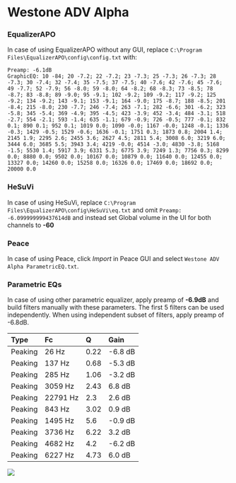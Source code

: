 # Westone ADV Alpha

### EqualizerAPO
In case of using EqualizerAPO without any GUI, replace `C:\Program Files\EqualizerAPO\config\config.txt`
with:
```
Preamp: -6.1dB
GraphicEQ: 10 -84; 20 -7.2; 22 -7.2; 23 -7.3; 25 -7.3; 26 -7.3; 28 -7.3; 30 -7.4; 32 -7.4; 35 -7.5; 37 -7.5; 40 -7.6; 42 -7.6; 45 -7.6; 49 -7.7; 52 -7.9; 56 -8.0; 59 -8.0; 64 -8.2; 68 -8.3; 73 -8.5; 78 -8.7; 83 -8.8; 89 -9.0; 95 -9.1; 102 -9.2; 109 -9.2; 117 -9.2; 125 -9.2; 134 -9.2; 143 -9.1; 153 -9.1; 164 -9.0; 175 -8.7; 188 -8.5; 201 -8.4; 215 -8.0; 230 -7.7; 246 -7.4; 263 -7.1; 282 -6.6; 301 -6.2; 323 -5.8; 345 -5.4; 369 -4.9; 395 -4.5; 423 -3.9; 452 -3.4; 484 -3.1; 518 -2.7; 554 -2.1; 593 -1.4; 635 -1.1; 679 -0.9; 726 -0.5; 777 -0.1; 832 0.1; 890 0.1; 952 0.1; 1019 0.0; 1090 -0.0; 1167 -0.0; 1248 -0.1; 1336 -0.3; 1429 -0.5; 1529 -0.6; 1636 -0.1; 1751 0.3; 1873 0.8; 2004 1.4; 2145 1.9; 2295 2.6; 2455 3.6; 2627 4.5; 2811 5.4; 3008 6.0; 3219 6.0; 3444 6.0; 3685 5.5; 3943 3.4; 4219 -0.0; 4514 -3.0; 4830 -3.8; 5168 -1.5; 5530 1.4; 5917 3.9; 6331 5.3; 6775 3.9; 7249 1.3; 7756 0.3; 8299 0.0; 8880 0.0; 9502 0.0; 10167 0.0; 10879 0.0; 11640 0.0; 12455 0.0; 13327 0.0; 14260 0.0; 15258 0.0; 16326 0.0; 17469 0.0; 18692 0.0; 20000 0.0
```

### HeSuVi
In case of using HeSuVi, replace `C:\Program Files\EqualizerAPO\config\HeSuVi\eq.txt` and omit `Preamp:
-6.099999999437614dB` and instead set Global volume in the UI for both channels to **-60**

### Peace
In case of using Peace, click *Import* in Peace GUI and select `Westone ADV Alpha ParametricEQ.txt`.

### Parametric EQs
In case of using other parametric equalizer, apply preamp of **-6.9dB** and build filters manually
with these parameters. The first 5 filters can be used independently.
When using independent subset of filters, apply preamp of -6.8dB.

| Type    | Fc       |    Q | Gain    |
|:--------|:---------|:-----|:--------|
| Peaking | 26 Hz    | 0.22 | -6.8 dB |
| Peaking | 137 Hz   | 0.68 | -5.3 dB |
| Peaking | 285 Hz   | 1.06 | -3.2 dB |
| Peaking | 3059 Hz  | 2.43 | 6.8 dB  |
| Peaking | 22791 Hz | 2.3  | 2.6 dB  |
| Peaking | 843 Hz   | 3.02 | 0.9 dB  |
| Peaking | 1495 Hz  | 5.6  | -0.9 dB |
| Peaking | 3736 Hz  | 6.22 | 3.2 dB  |
| Peaking | 4682 Hz  | 4.2  | -6.2 dB |
| Peaking | 6227 Hz  | 4.73 | 6.0 dB  |

![](https://raw.githubusercontent.com/jaakkopasanen/AutoEq/master/results/innerfidelity/sbaf-serious/Westone%20ADV%20Alpha/Westone%20ADV%20Alpha.png)